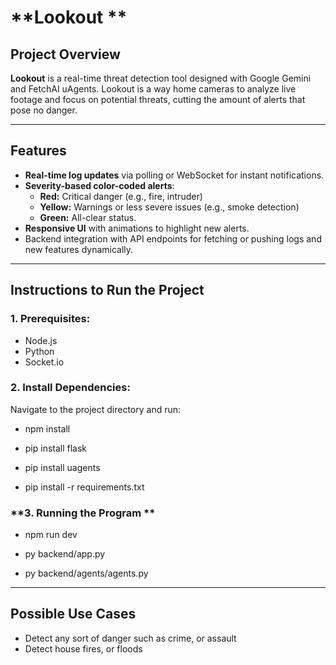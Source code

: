 # **Lookout **

## **Project Overview**

**Lookout** is a real-time threat detection tool designed with Google Gemini and FetchAI uAgents. Lookout is a way home cameras to analyze live footage and focus on potential threats, cutting the amount of alerts that pose no danger. 

---

## **Features**

- **Real-time log updates** via polling or WebSocket for instant notifications.
- **Severity-based color-coded alerts**:
  - **Red:** Critical danger (e.g., fire, intruder)
  - **Yellow:** Warnings or less severe issues (e.g., smoke detection)
  - **Green:** All-clear status.
- **Responsive UI** with animations to highlight new alerts.
- Backend integration with API endpoints for fetching or pushing logs and new features dynamically.

---

## **Instructions to Run the Project**

### **1. Prerequisites:**

- Node.js
- Python
- Socket.io 

### **2. Install Dependencies:**

Navigate to the project directory and run:

- npm install

- pip install flask

- pip install uagents

- pip install -r requirements.txt 

### **3. Running the Program **

- npm run dev

- py backend/app.py

- py backend/agents/agents.py

--- 

## **Possible Use Cases**
- Detect any sort of danger such as crime, or assault
- Detect house fires, or floods
